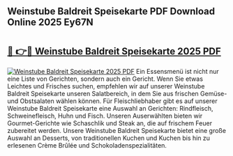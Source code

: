## Weinstube Baldreit Speisekarte PDF Download Online 2025 Ey67N

# <h2><a href="http://gc5yum.nevu.top/?p=Weinstube+Baldreit+Speisekarte">🔗 👉🔴 Weinstube Baldreit Speisekarte 2025 PDF</a></h2>

[![Weinstube Baldreit Speisekarte 2025 PDF](https://i.imgur.com/dBaPXMq.png)](http://gc5yum.nevu.top/?p=Weinstube+Baldreit+Speisekarte)
Ein Essensmenü ist nicht nur eine Liste von Gerichten, sondern auch ein Gericht. Wenn Sie etwas Leichtes und Frisches suchen, empfehlen wir auf unserer Weinstube Baldreit Speisekarte unseren Salatbereich, in dem Sie aus frischen Gemüse- und Obstsalaten wählen können. Für Fleischliebhaber gibt es auf unserer Weinstube Baldreit Speisekarte eine Auswahl an Gerichten: Rindfleisch, Schweinefleisch, Huhn und Fisch. Unseren Auserwählten bieten wir Gourmet-Gerichte wie Schaschlik und Steak an, die auf frischem Feuer zubereitet werden. Unsere Weinstube Baldreit Speisekarte bietet eine große Auswahl an Desserts, von traditionellen Kuchen und Kuchen bis hin zu erlesenen Crème Brûlée und Schokoladenspezialitäten.
